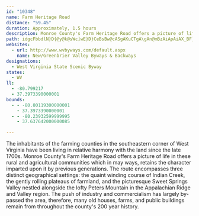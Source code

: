```yaml
---
id: "10348"
name: Farm Heritage Road
distance: "59.45"
duration: Approximately, 1.5 hours
description: Monroe County's Farm Heritage Road offers a picture of life in rural and agricultural communities which retains the character imparted upon it by previous generations.
path: idgcFbbdlN}D{@y@k@sWc]wE}D}CeBsBw@cASgAKuCTgA\gAn@mBzAiApAiAX_BF}Dq@mZcH{Cy@yB_AcCaB_RuRyEgEcd@c]cAaAiBsCgBwBoD{BgEeBcAS{CKcCd@uLjEsB`AqCdBaA^y@LcACyR{Ba[{F_BKyA?cQfAgHVwGYcDJyOfD_DRoFJuA`@_Al@yDbEm@ZoARcBSmC_B_Be@uHBcV`@sBXmI~ByEr@iCJeIBiB]}EqBmCuAi@s@m@kAoC_I_@i@i@_@y@QuQl@mDGyAe@s@k@iAaBmAmCq@}@gAa@_B?u@Yi@q@SaABw@b@iD@kBYgBmAqCqBaD}AkBmHgF{JaJcCaB}XcOwFkCic@iHaGw@oAByBTiPlE}C^ic@^kNDcBLy@R_B~@iAvAm@nAa@vAcCfKy@~BiAfBoBzAsBv@s@JmR`A}Dl@sBp@aKxEeTzFmCfAmDpBcWhT}BzCsFrLg@x@kAzAsBlBmCxAcBj@cBV_BFsBA_Fi@{@Jg@\m@t@Ux@GjAFx@vH|Vt@rEHxE[`E]dBi@|AuAjCcUvX}BjBcCrA_LzJoDfBiBb@sBLoLe@uB@uVhBeAI_Co@mByAeAyAWo@}Ka^mAsBmAs@kAWuQRcBGaBe@eBeA}@aAkAsBiAwCmAsB_B{AaB_AfBDbReAxAg@bBwA~@aBrA{E?iCSiCm@_DKaBCsAVkBh@_Aj@a@v@YnEw@l@WlHuFhAmAXq@X{AxBaQ@mB[kCmFqQ_AaCiBeDi@kBIiA?kAn@iKBkAIyA_@eByAaCm@kA_BgHsC_I_@mBDo@Ne@d@kA\[bBeArBkBzAy@lAaAnAsBTSvIeB`Dh@x@Ax@M|Aw@~AYrAHvD`A~@@t@It@W|@q@`E}Dz@qA^eBBgCo@aDiAcE}@oBe@m@k@_@aAWyCSeMS_ARy@^mCrDs@j@o@ZuARq@Gq@Si@_@g@k@i@sAWmDNsDhAuJp@kDlEcPLeBe@cE}BeL_@{C?eBDsA^eFn@gFB{@EaAm@cEmAuFUuCHiA^_BlEoJt@yB^cEG_ASeA_DeIsAgEOoBDeC^yBdAsE\{@r@cAjAeAfBiAnCqAhAU|Ao@r@y@t@mAr@{BxDqVBsJa@sD[eB_@y@e@[wDwB}@u@k@eAIe@JsBdA_DnFuJbBaFp@qCz@uEnAmETmBX_HO{O_@eB}AsDu@u@uBqAg@s@Ig@BeATsBz@aEp@}Bd@aAlD_@zF_AnB_AhBoBlDkGfGsI|FoLvC}G\qB\oGNm@rCeEr@gB^_CEkCWyAwBaGKmALeEIyAsCoQI{ABmANqAbBiId@mIXsAZq@jHsHxAoBfAwBzA{ElBsCx@uB^kC^yIKgBQ{@EeBL_AX_At@_At@e@bAU~@I|ALbBb@rGtDbBd@lCLbEi@dAe@vCeClAy@jPoHvFmFn@kA\{A`@sGl@mEf@_Cz@mBbFqId@gBBaAEeAeBeFmAaCkB_BcIoD_AsAYeBCoKL_At@sBfBqC`@aApBkHZaBNsB?mBE{AUsBiBkKY{BCqBhAoK?{Il@uHIeFDkAr@oFd@sBh@gA|DwEtJcKbBy@hFe@nAWfE}A|A}@zKuIjAqB\{AVgJBkAeTPqHXcBYiAy@g@q@[{@Uy@EeA^uCpAcERoBIwA_@sAe@s@}C_CwCiD{AyCi@_BUkAIqAEqF~@yHbAmD@y@[}@qIuG}UiMwIgGs@]aGu@sCKsBPsDr@_A@wFYy@M{@_@w@gAmEaKcCeIk@aAwBgCoCwEaF{DcEmA_ByAiA_B}@aCi@_CKgGm@uEK}ASiGHqBx@aJ@mAGqAeAgGK{AF_Ad@gCrDgKN}@DsAK{AYyAi@eAo@g@oAk@}VuJcCm@mBCiBXmGpCwA@_ASsI{EgCkBcAmAu@sA]gAe@wEY{@k@y@}@Yk@@y@P{GxB_BPwAQyIkD}@MaGQcDJmDVoBl@o@z@c@nAo@|@cD|C_@n@_A|Ci@x@a@Ra@Fi@Gg@WoGkJy@w@}C_Be@g@]cAIiA?yAHsAxAyI\uApOoYbAmCVgB?kAWmBe@sA_OmPkPcUcBoA{XeIoAg@wGgE_@Ko@EkAPoAf@oF~Cy@Ry@DyBQ_PuCmBy@yAkBcAkBi@sAe@sB]mDU}OqJZNAUiM?sF~M}|Bh@}CjD}Il@}Bb@oEFeBGaDcB}`@?uAXsC^qAn@mAhA{Aj@c@lAm@bV{HrAs@rAiArBoCpAyCjG}Th@_DByAOgC]}Ak@sAaVy\uAgC}@{CgQytAWaCEmCzCuuATyDj@mErH}a@AaDiAoL?kAT_BPu@v@mA~IsKd@_A`@mBR_CpIe{BPiBRmA|@eCbG{Jl@u@x@k@dBk@bAMnHKpBm@poAw{@l@m@d@y@h@eCDyBI_AsVqyAQsBIwBxF{eCHeJOuFYwDe@iDcA_FgAoDcJoTcd@qdA_C{Fw~@myCcAgCiMiVoBmEiAkDaHkXoCcJcd@qeAgBaG}Mei@e@uA_CqEoAiDYcByByXa@yCgA{Deq@muA_BmCiCmDgz@kaAuG{H{BkD}FoMaJkTuIiYiF}PsAcBmGoFmEeAeGy@ga@yG
websites:
  - url: http://www.wvbyways.com/default.aspx
    name: New/Greenbrier Valley Byways & Backways
designations:
  - West Virginia State Scenic Byway
states:
  - WV
ll:
  - -80.799217
  - 37.3973390000001
bounds:
  - - -80.80119300000001
    - 37.3973390000001
  - - -80.23932599999995
    - 37.637642000000085

---
```


The inhabitants of the farming counties in the southeastern corner of West Virginia have been living in relative harmony with the land since the late 1700s. Monroe County's Farm Heritage Road offers a picture of life in these rural and agricultural communities which in may ways, retains the character imparted upon it by previous generations. The route encompasses three distinct geographical settings: the quaint winding course of Indian Creek, the gently rolling plateaus of farmland, and the picturesque Sweet Springs Valley nestled alongside the lofty Peters Mountain in the Appalachian Ridge and Valley region. The push of industry and commercialism has largely by-passed the area, therefore, many old houses, farms, and public buildings remain from throughout the county's 200 year history.
